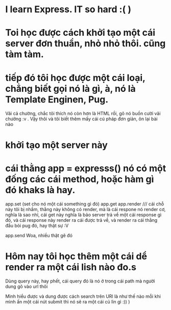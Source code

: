 # I learn Express. IT so hard :( )



# Toi học được cách khởi tạo một cái server đơn thuần, nhỏ nhỏ thôi. cũng tàm tàm. 

# tiếp đó tôi học được một cái loại, chẳng biết gọi nó là gì, à, nó là Template Enginen, Pug. 
Vãi cả chường, chắc tôi thích nó còn hơn là HTML rồi, gõ nó buồn cười vãi chưởng :v 
. Vậy thôi và tôi biết thêm mấy cái cú pháp đơn giản, ôn lại bài nào 

# khởi tạo một server này 
# cái thằng app = expresss()  nó có một đống các cái method, hoặc hàm gì đó khaks là hay. 

app.set (set cho nó một cái something gì đó)
app.get
app.render /// cái chỗ này tôi bị nhầm, thằng này không có render, mà là cái respone nó render cơ, nghĩa là sao nhỉ, cái get này nghĩa là bảo server trả về một cái response gì đó, và cái response này render ra cái được trả về, và render ra cái thằng đầu bòi pug đó, hay thật sự :V 

app.send
Woa, nhiều thật gê đó



# Hôm nay tôi học thêm một cái dể render ra một cái lish nào đo.s 
Dùng query này, 
hay phết, cái query đó là nó ở trong cái path mà người dung gõ vào url thôi

Mình hiểu được và dung được cách search trên URl là như thế nào mỗi khi mình ấn một cái nút submit thì nó sẽ ra một cái củ lìn gì :)) )